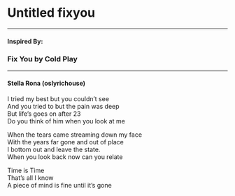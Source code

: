 # Untitled fixyou
***
#### Inspired By:
### Fix You by Cold Play
*** 
#### Stella Rona (oslyrichouse)

I tried my best but you couldn’t see<br>
And you tried to but the pain was deep<br>
But life’s goes on after 23<br>
Do you think of him when you look at me<br>

When the tears came streaming down my face<br>
With the years far gone and out of place<br>
I bottom out and leave the state. <br>
When you look back now can you relate<br>

Time is Time <br>
That’s all I know<br> 
A piece of mind is fine until it’s gone <br>
